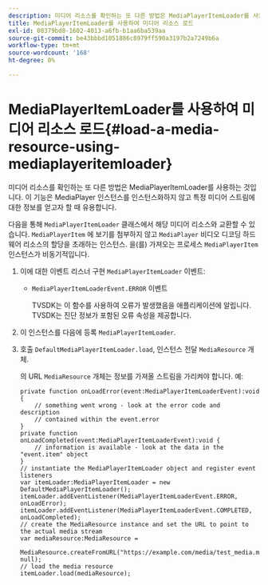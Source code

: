 ```yaml
---
description: 미디어 리소스를 확인하는 또 다른 방법은 MediaPlayerItemLoader를 사용하는 것입니다. 이 기능은 MediaPlayer 인스턴스를 인스턴스화하지 않고 특정 미디어 스트림에 대한 정보를 얻고자 할 때 유용합니다.
title: MediaPlayerItemLoader를 사용하여 미디어 리소스 로드
exl-id: 08379bd8-1602-4013-a6fb-b1aa6ba539aa
source-git-commit: be43bbbd1051886c8979ff590a3197b2a7249b6a
workflow-type: tm+mt
source-wordcount: '168'
ht-degree: 0%

---
```


# MediaPlayerItemLoader를 사용하여 미디어 리소스 로드{#load-a-media-resource-using-mediaplayeritemloader}

미디어 리소스를 확인하는 또 다른 방법은 MediaPlayerItemLoader를 사용하는 것입니다. 이 기능은 MediaPlayer 인스턴스를 인스턴스화하지 않고 특정 미디어 스트림에 대한 정보를 얻고자 할 때 유용합니다.

다음을 통해 `MediaPlayerItemLoader` 클래스에서 해당 미디어 리소스와 교환할 수 있습니다. `MediaPlayerItem` 에 보기를 첨부하지 않고 `MediaPlayer` 비디오 디코딩 하드웨어 리소스의 할당을 초래하는 인스턴스. 을(를) 가져오는 프로세스 `MediaPlayerItem` 인스턴스가 비동기적입니다.

1. 이에 대한 이벤트 리스너 구현 `MediaPlayerItemLoader` 이벤트:

   * `MediaPlayerItemLoaderEvent.ERROR` 이벤트

      TVSDK는 이 함수를 사용하여 오류가 발생했음을 애플리케이션에 알립니다. TVSDK는 진단 정보가 포함된 오류 속성을 제공합니다.

1. 이 인스턴스를 다음에 등록 `MediaPlayerItemLoader`.
1. 호출 `DefaultMediaPlayerItemLoader.load`, 인스턴스 전달 `MediaResource` 개체.

   의 URL `MediaResource` 개체는 정보를 가져올 스트림을 가리켜야 합니다. 예:

   ```
   private function onLoadError(event:MediaPlayerItemLoaderEvent):void { 
       // something went wrong - look at the error code and description 
       // contained within the event.error 
   } 
   private function onLoadCompleted(event:MediaPlayerItemLoaderEvent):void { 
       // information is available - look at the data in the "event.item" object 
   } 
   // instantiate the MediaPlayerItemLoader object and register event listeners 
   var itemLoader:MediaPlayerItemLoader = new DefaultMediaPlayerItemLoader(); 
   itemLoader.addEventListener(MediaPlayerItemLoaderEvent.ERROR, onLoadError); 
   itemLoader.addEventListener(MediaPlayerItemLoaderEvent.COMPLETED, onLoadCompleted); 
   // create the MediaResource instance and set the URL to point to the actual media stream 
   var mediaResource:MediaResource = 
     MediaResource.createFromURL("https://example.com/media/test_media.m3u8", null); 
   // load the media resource 
   itemLoader.load(mediaResource); 
   ```
